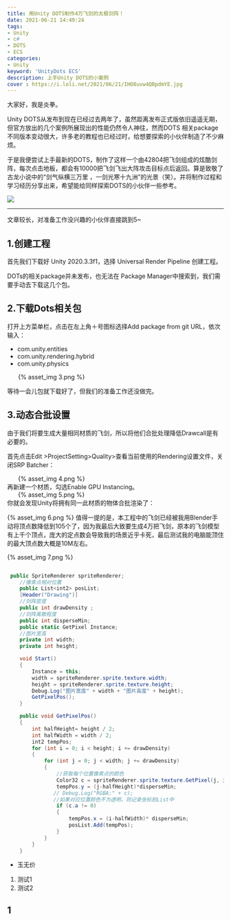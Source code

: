 ```yaml
---
title: 用Unity DOTS制作4万飞剑的太极剑阵！
date: 2021-06-21 14:49:24
tags: 
- Unity
- c# 
- DOTS
- ECS 
categories:
- Unity 
keyword: 'UnityDots ECS'
description: 上手Unity DOTS的小案例
cover : https://i.loli.net/2021/06/21/IHO8uvw4QBpdmYE.jpg
---
```


大家好，我是炎拳。

Unity DOTS从发布到现在已经过去两年了，虽然距离发布正式版依旧遥遥无期，但官方放出的几个案例所展现出的性能仍然令人神往，然而DOTS 相关package不同版本变动很大，许多老的教程也已经过时，给想要探索的小伙伴制造了不少麻烦。

于是我便尝试上手最新的DOTS，制作了这样一个由42804把飞剑组成的炫酷剑阵，每次点击地板，都会有10000把飞剑飞出大阵攻击目标点后返回。算是致敬了古龙小说中的“剑气纵横三万里 ，一剑光寒十九洲”的光景（笑）。并将制作过程和学习经历分享出来，希望能给同样探索DOTS的小伙伴一些参考。

![](https://z3.ax1x.com/2021/06/22/ReYboq.gif) 

---

文章较长，对准备工作没兴趣的小伙伴直接跳到5~

## 1.创建工程

首先我们下载好 Unity 2020.3.3f1，选择 Universal Render Pipeline 创建工程。

DOTs的相关package并未发布，也无法在 Package Manager中搜索到，我们需要手动去下载这几个包。

## 2.下载Dots相关包

打开上方菜单栏，点击在左上角＋号图标选择Add package from git URL，依次输入：
+ com.unity.entities
+ com.unity.rendering.hybrid
+ com.unity.physics

<div style="width:90%;margin:auto">{% asset_img 3.png %}</div>

等待一会儿包就下载好了，但我们的准备工作还没做完。

## 3.动态合批设置

由于我们将要生成大量相同材质的飞剑，所以将他们合批处理降低Drawcall是有必要的。

首先点击Edit >ProjectSetting>Quality>查看当前使用的Rendering设置文件，关闭SRP Batcher：

<div style="width:90%;margin:auto">{% asset_img 4.png %}</div>
再新建一个材质，勾选Enable GPU Instancing。

<div style="width:90%;margin:auto">{% asset_img 5.png %}</div>
你就会发现Unity将拥有同一此材质的物体合批渲染了：

{% asset_img 6.png %} 
值得一提的是，本工程中的飞剑已经被我用Blender手动将顶点数降低到105个了，因为我最后大致要生成4万把飞剑，原本的飞剑模型有上千个顶点，庞大的定点数会导致我的场景近乎卡死，最后测试我的电脑能顶住的最大顶点数大概是10M左右。

{% asset_img 7.png %}

```csharp

 public SpriteRenderer spriteRenderer;
    //像素点相对位置
    public List<int2> posList;
    [Header("Drawing")]
    //剑阵密度
    public int drawDensity ;
    //剑阵离散程度
    public int disperseMin;
    public static GetPixel Instance;
    //图片宽高
    private int width;
    private int height;

    void Start()
    {
        Instance = this;
        width = spriteRenderer.sprite.texture.width;
        height = spriteRenderer.sprite.texture.height;
        Debug.Log("图片宽度" + width + "图片高度" + height);
        GetPixelPos();     
    }

    public void GetPixelPos()
    {
        int halfHeight= height / 2;
        int halfWidth = width / 2;
        int2 tempPos;
        for (int i = 0; i < height; i += drawDensity)
        {
            for (int j = 0; j < width; j += drawDensity)
            {
                //获取每个位置像素点的颜色
                Color32 c = spriteRenderer.sprite.texture.GetPixel(j, i);
                tempPos.y = (j-halfHeight)*disperseMin; 
               // Debug.Log("RGBA:" + c);
               //如果对应位置颜色不为透明，则记录坐标到List中
                if (c.a != 0)
                {
                    tempPos.x = (i-halfWidth)* disperseMin;
                    posList.Add(tempPos);
                }
            }
        }
    }


```



+ 玉无价

1. 测试1 
2. 测试2 




## 1 










